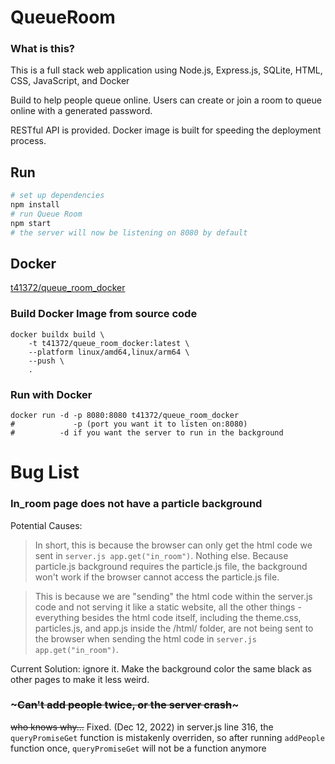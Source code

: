 # QueueRoom
### What is this?
This is a full stack web application using Node.js, Express.js, SQLite, HTML, CSS, JavaScript, and Docker

Build to help people queue online. Users can create or join a room to queue online with a generated password. 

RESTful API is provided. Docker image is built for speeding the deployment process.

 
## Run
~~~ bash
# set up dependencies
npm install
# run Queue Room
npm start
# the server will now be listening on 8080 by default
~~~~

## Docker
[t41372/queue_room_docker](https://hub.docker.com/repository/docker/t41372/queue_room_docker)

### Build Docker Image from source code
~~~~ shell
docker buildx build \
    -t t41372/queue_room_docker:latest \
    --platform linux/amd64,linux/arm64 \
    --push \
    .

~~~~
### Run with Docker
~~~~ shell
docker run -d -p 8080:8080 t41372/queue_room_docker
#             -p (port you want it to listen on:8080)
#          -d if you want the server to run in the background
~~~~

# Bug List

### In_room page does not have a particle background

Potential Causes:
>In short, this is because the browser can only get the html code we sent in `server.js app.get("in_room")`. Nothing else. Because particle.js background requires the particle.js file, the background won't work if the browser cannot access the particle.js file.

> This is because we are "sending" the html code within the server.js code and not serving it like a static website, all the other things - everything besides the html code itself, including the theme.css, particles.js, and app.js inside the /html/ folder, are not being sent to the browser when sending the html code in `server.js app.get("in_room")`.

Current Solution: ignore it. Make the background color the same black as other pages to make it less weird.

### ~~~Can't add people twice, or the server crash~~~
~~who knows why...~~ Fixed. (Dec 12, 2022) in server.js line 316, the `queryPromiseGet` function is mistakenly overriden, so after running `addPeople` function once, `queryPromiseGet` will not be a function anymore

